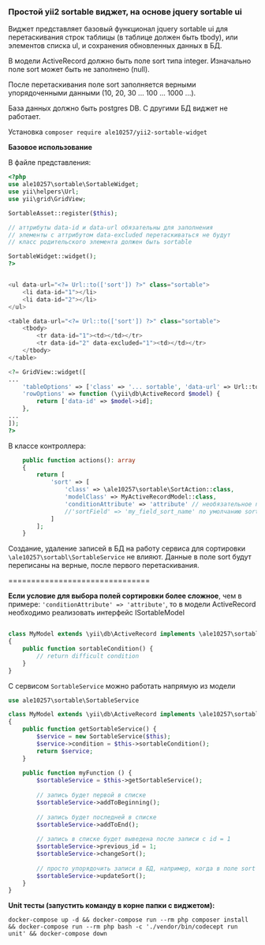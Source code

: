 ### Простой yii2 sortable виджет, на основе jquery sortable ui

Виджет представляет базовый функционал jquery sortable ui для перетаскивания строк таблицы (в таблице должен быть tbody), или элементов списка ul, и сохранения обновленных данных в БД. 

В модели ActiveRecord должно быть поле sort типа integer. Изначально поле sort может быть не заполнено (null).

После перетаскивания поле sort заполняется верными упорядоченными данными (10, 20, 30 ... 100 ... 1000 ...).

База данных должно быть postgres DB. С другими БД виджет не работает.

Установка ```composer require ale10257/yii2-sortable-widget```

**Базовое использование**

В файле представления:

```php
<?php
use ale10257\sortable\SortableWidget;
use yii\helpers\Url;
use yii\grid\GridView;

SortableAsset::register($this);

// аттрибуты data-id и data-url обязательны для заполнения
// элементы с аттрибутом data-excluded перетаскиваться не будут
// класс родительского элемента должен быть sortable

SortableWidget::widget();
?>


<ul data-url="<?= Url::to(['sort']) ?>" class="sortable">
    <li data-id="1"></li>
    <li data-id="2"></li>
</ul>

<table data-url="<?= Url::to(['sort']) ?>" class="sortable">
    <tbody>
        <tr data-id="1"><td></td></tr>
        <tr data-id="2" data-excluded="1"><td></td></tr>
    </tbody>
</table>

<?= GridView::widget([
...
    'tableOptions' => ['class' => '... sortable', 'data-url' => Url::to(['sort'])],
    'rowOptions' => function (\yii\db\ActiveRecord $model) {
        return ['data-id' => $model->id];
    },
...
]);
?>
```

В классе контроллера:

```php
    public function actions(): array
    {
        return [
            'sort' => [
                'class' => \ale10257\sortable\SortAction::class,
                'modelClass' => MyActiveRecordModel::class,
                'conditionAttribute' => 'attribute' // необязательное поле, если оно объявлено будет сформировано условие where(['attribute' => $model->attribute]), например where(['parent_id' => $model->parent_id])
                //'sortField' => 'my_field_sort_name' по умолчанию sort
            ]
        ];
    }
```

Создание, удаление записей в БД на работу сервиса для сортировки ```\ale10257\sortabl\SortableService``` не влияют. Данные в поле sort будут переписаны на верные, после первого перетаскивания.

===============================

**Если условие для выбора полей сортировки более сложное**, чем в примере: ```'conditionAttribute' => 'attribute'```, то в модели ActiveRecord необходимо реализовать интерфейс ISortableModel
```php

class MyModel extends \yii\db\ActiveRecord implements \ale10257\sortable\ISortableModel 
{
    public function sortableCondition() {
        // return difficult condition
    }
}
```

С сервисом ```SortableService``` можно работать напрямую из модели

```php
use ale10257\sortable\SortableService

class MyModel extends \yii\db\ActiveRecord implements \ale10257\sortable\ISortableModel 
{
    public function getSortableService() {
        $service = new SortableService($this);
        $service->condition = $this->sortableCondition();
        return $service;
    }
    
    public function myFunction () {
        $sortableService = $this->getSortableService();
        
        // запись будет первой в списке
        $sortableService->addToBeginning();
        
        // запись будет последней в списке
        $sortableService->addToEnd();
        
        // запись в списке будет выведена после записи с id = 1
        $sortableService->previous_id = 1;
        $sortableService->changeSort();
        
        // просто упорядочить записи в БД, например, когда в поле sort есть пустые значения
        $sortableService->updateSort();
    }
}
```

**Unit тесты (запустить команду в корне папки с виджетом):**

```
docker-compose up -d && docker-compose run --rm php composer install && docker-compose run --rm php bash -c './vendor/bin/codecept run unit' && docker-compose down
```

